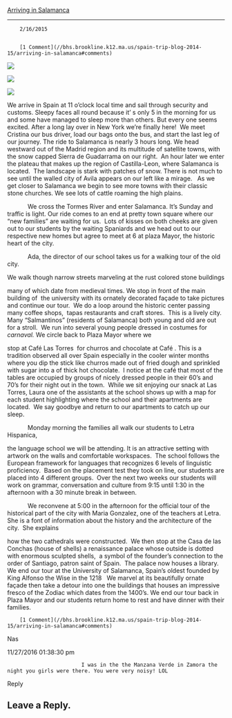 [Arriving in Salamanca](//bhs.brookline.k12.ma.us/spain-trip-blog-2014-15/arriving-in-salamanca)

			
-----------------------------------------------------------------------------------------------------

		2/16/2015
	

		[1 Comment](//bhs.brookline.k12.ma.us/spain-trip-blog-2014-15/arriving-in-salamanca#comments)
	

[![](/uploads/8/0/1/5/801512/7932290.jpg)](/uploads/8/0/1/5/801512/7932290_orig.jpg)

[![](/uploads/8/0/1/5/801512/3884822.jpg)](/uploads/8/0/1/5/801512/3884822_orig.jpg)

[![](/uploads/8/0/1/5/801512/637195.jpg)](/uploads/8/0/1/5/801512/637195_orig.jpg)

We arrive in Spain at 11 o’clock local time and sail through security and customs. Sleepy faces all round because it’ s only 5 in the morning for us and some have managed to sleep more than others. But every one seems excited. After a long lay over in New York we’re finally here!  We meet Cristina our bus driver, load our bags onto the bus, and start the last leg of our journey. The ride to Salamanca is nearly 3 hours long. We head westward out of the Madrid region and its multitude of satellite towns, with the snow capped Sierra de Guadarrama on our right.  An hour later we enter the plateau that makes up the region of Castilla-Leon, where Salamanca is located.  The landscape is stark with patches of snow. There is not much to see until the walled city of Avila appears on our left like a mirage.   As we get closer to Salamanca we begin to see more towns with their classic stone churches. We see lots of cattle roaming the high plains.  
  
              We cross the Tormes River and enter Salamanca. It’s Sunday and traffic is light. Our ride comes to an end at pretty town square where our “new families” are waiting for us.  Lots of kisses on both cheeks are given out to our students by the waiting Spaniards and we head out to our respective new homes but agree to meet at 6 at plaza Mayor, the historic heart of the city.   
  
              Ada, the director of our school takes us for a walking tour of the old city.   
  
  We walk though narrow streets marveling at the rust colored stone buildings  
  
  many of which date from medieval times. We stop in front of the main building of  the university with its ornately decorated façade to take pictures and continue our tour.  We do a loop around the historic center passing many coffee shops,  tapas restaurants and craft stores.  This is a lively city. Many “Salmantinos” (residents of Salamanca) both young and old are out for a stroll.  We run into several young people dressed in costumes for _carnaval._ We circle back to Plaza Mayor where we  
  
  stop at Café Las Torres  for churros and chocolate at Café . This is a tradition observed all over Spain especially in the cooler winter months where you dip the stick like churros made out of fried dough and sprinkled with sugar into a of thick hot chocolate.  I notice at the café that most of the tables are occupied by groups of nicely dressed people in their 60’s and 70’s for their night out in the town.  While we sit enjoying our snack at Las Torres, Laura one of the assistants at the school shows up with a map for each student highlighting where the school and their apartments are located.  We say goodbye and return to our apartments to catch up our sleep.  
  
              Monday morning the families all walk our students to Letra Hispanica,   
  
  the language school we will be attending. It is an attractive setting with artwork on the walls and comfortable workspaces.  The school follows the European framework for languages that recognizes 6 levels of linguistic proficiency.  Based on the placement test they took on line, our students are placed into 4 different groups.  Over the next two weeks our students will work on grammar, conversation and culture from 9:15 until 1:30 in the afternoon with a 30 minute break in between.   
  
              We reconvene at 5:00 in the afternoon for the official tour of the historical part of the city with Maria Gonzalez, one of the teachers at Letra. She is a font of information about the history and the architecture of the city.  She explains   
  
  how the two cathedrals were constructed.  We then stop at the Casa de las Conchas (house of shells) a renaissance palace whose outside is dotted with enormous sculpted shells,  a symbol of the founder’s connection to the order of Santiago, patron saint of Spain.  The palace now houses a library. We end our tour at the University of Salamanca, Spain’s oldest founded by King Alfonso the Wise in the 1218   We marvel at its beautifully ornate façade then take a detour into one the buildings that houses an impressive fresco of the Zodiac which dates from the 1400’s. We end our tour back in Plaza Mayor and our students return home to rest and have dinner with their families.   
  

		[1 Comment](//bhs.brookline.k12.ma.us/spain-trip-blog-2014-15/arriving-in-salamanca#comments)
	

Nas
						

11/27/2016 01:38:30 pm

							I was in the the Manzana Verde in Zamora the night you girls were there. You were very noisy! LOL
					

Reply
									

  
  
  

Leave a Reply.
--------------